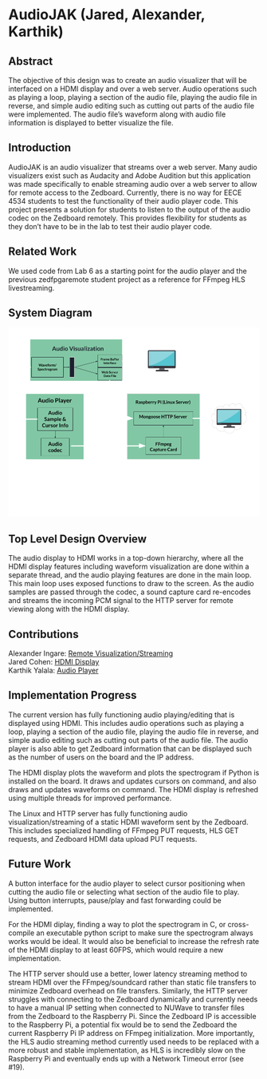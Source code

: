 # AudioJAK (Jared, Alexander, Karthik)

## Abstract
The objective of this design was to create an audio visualizer that will be interfaced on a HDMI display and over a web server. Audio operations such as playing a loop, playing a section of the audio file, playing the audio file in reverse, and simple audio editing such as cutting out parts of the audio file were implemented. The audio file’s waveform along with audio file information is displayed to better visualize the file. 

## Introduction
AudioJAK is an audio visualizer that streams over a web server. Many audio visualizers exist such as Audacity and Adobe Audition but this application was made specifically to enable streaming audio over a web server to allow for remote access to the Zedboard. Currently, there is no way for EECE 4534 students to test the functionality of their audio player code. This project presents a solution for students to listen to the output of the audio codec on the Zedboard remotely. This provides flexibility for students as they don’t have to be in the lab to test their audio player code. 

## Related Work
We used code from Lab 6 as a starting point for the audio player and the previous zedfpgaremote student project as a reference for FFmpeg HLS livestreaming.

## System Diagram
![image](system_diagram.png)

## Top Level Design Overview

The audio display to HDMI works in a top-down hierarchy, where all the HDMI display features including waveform visualization are done within a separate thread, and the audio playing features are done in the main loop. This main loop uses exposed functions to draw to the screen. As the audio samples are passed through the codec, a sound capture card re-encodes and streams the incoming PCM signal to the HTTP server for remote viewing along with the HDMI display.

## Contributions 
Alexander Ingare: [Remote Visualization/Streaming](http-server/HTTP.md) <br />
Jared Cohen: [HDMI Display](hdmi/HDMI.md) <br />
Karthik Yalala: [Audio Player](audio_player/PLAYER.md) <br />

## Implementation Progress
The current version has fully functioning audio playing/editing that is displayed using HDMI. This includes audio operations such as playing a loop, playing a section of the audio file, playing the audio file in reverse, and simple audio editing such as cutting out parts of the audio file. The audio player is also able to get Zedboard information that can be displayed such as the number of users on the board and the IP address. 

The HDMI display plots the waveform and plots the spectrogram if Python is installed on the board. It draws and updates cursors on command, and also draws and updates waveforms on command. The HDMI display is refreshed using multiple threads for improved performance. 

The Linux and HTTP server has fully functioning audio visualization/streaming of a static HDMI waveform sent by the Zedboard. This includes specialized handling of FFmpeg PUT requests, HLS GET requests, and Zedboard HDMI data upload PUT requests.

## Future Work
A button interface for the audio player to select cursor positioning when cutting the audio file or selecting what section of the audio file to play. Using button interrupts, pause/play and fast forwarding could be implemented. 

For the HDMI diplay, finding a way to plot the spectrogram in C, or cross-compile an executable python script to make sure the spectrogram always works would be ideal. It would also be beneficial to increase the refresh rate of the HDMI display to at least 60FPS, which would require a new implementation.

The HTTP server should use a better, lower latency streaming method to stream HDMI over the FFmpeg/soundcard rather than static file transfers to minimize Zedboard overhead on file transfers. Similarly, the HTTP server struggles with connecting to the Zedboard dynamically and currently needs to have a manual IP setting when connected to NUWave to transfer files from the Zedboard to the Raspberry Pi. Since the Zedboard IP is accessible to the Raspberry Pi, a potential fix would be to send the Zedboard the current Raspberry Pi IP address on FFmpeg initialization. More importantly, the HLS audio streaming method currently used needs to be replaced with a more robust and stable implementation, as HLS is incredibly slow on the Raspberry Pi and eventually ends up with a Network Timeout error (see #19).
